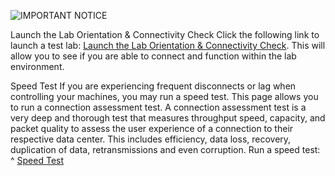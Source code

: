 ![IMPORTANT NOTICE](https://webstockreview.net/images/important-clipart-phone-message-4.png)



Launch the Lab Orientation & Connectivity Check
Click the following link to launch a test lab: [Launch the Lab Orientation & Connectivity Check](https://labclient.labondemand.com/LabClient/c0f227b0-e981-44fb-8667-5686236f4f84?rc=10). This will allow you to see if you are able to connect and function within the lab environment.

Speed Test
If you are experiencing frequent disconnects or lag when controlling your machines, you may run a speed test. This page allows you to run a connection assessment test. A connection assessment test is a very deep and thorough test that measures throughput speed, capacity, and packet quality to assess the user experience of a connection to their respective data center. This includes efficiency, data loss, recovery, duplication of data, retransmissions and even corruption.
Run a speed test:
^ [Speed Test](https://www.skillable.com/speed-test/)
